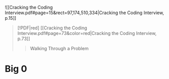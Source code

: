 
![[Cracking the Coding Interview.pdf#page=15&rect=97,174,510,334|Cracking the Coding Interview, p.15]]

> [!PDF|red] [[Cracking the Coding Interview.pdf#page=73&color=red|Cracking the Coding Interview, p.73]]
> > Walking Through a Problem
> 

# Big 0
